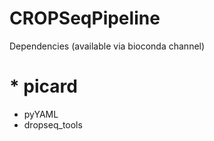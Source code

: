 # CROPSeqPipeline

Dependencies (available via bioconda channel)


# * picard
* pyYAML
* dropseq_tools
